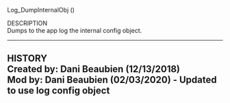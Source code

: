 ﻿   Log_DumpInternalObj ()         DESCRIPTION       Dumps to the app log the internal config object.         ----------------------------------------------------     HISTORY       Created by: Dani Beaubien (12/13/2018)       Mod by: Dani Beaubien (02/03/2020) - Updated to use log config object     ----------------------------------------------------  